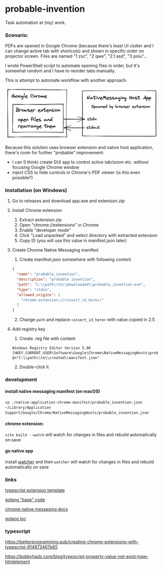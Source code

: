 # probable-invention

Task automation at (my) work.


### Scenario:

PDFs are opened in Google Chrome (because there's least UI clutter and I can
change active tab with shortcuts) and shown in specific order on projector screen.
Files are named "1 zxc", "2 qwe", "2.1 asd", "3 poiu"...

I wrote PowerShell script to automate opening files in order, but it's somewhat random and I have to reorder tabs manually.

This is attempt to automate workflow with another approach.

<div align="center">
  <img src="./diagram.png" width="800">
</div>

Because this solution uses browser extension and native host application,
there's room for further "probable" improvement:
- I can (I think) create GUI app to control active tab/zoom etc. without focusing Google Chrome window
- inject CSS to hide controls in Chrome's PDF viewer (is this even possible?)

### Installation (on Windows)

1. Go to releases and download app.exe and extension.zip
2. Install Chrome extension

    1. Extract extension.zip
    2. Open "chrome://extensions" in Chrome
    3. Enable "developer mode"
    4. Click "Load unpacked" and select directory with extracted extension
    5. Copy ID (you will use this value in manifest.json later)

3. Create Chrome Native Messaging manifest

    1. Create manifest.json somewhere with following content
    ```json
    {
      "name": "probable_invention",
      "description": "probable invention",
      "path": "C:\\path\\to\\downloaded\\probable_invention.exe",
      "type": "stdio",
      "allowed_origins": [
        "chrome-extension://<insert_id_here>/"
      ]
    }
    ```
    2. Change `path` and replace `<insert_id_here>` with value copied in 2.5

4. Add registry key

    1. Create .reg file with content
    ```reg
    Windows Registry Editor Version 5.00
    [HKEY_CURRENT_USER\Software\Google\Chrome\NativeMessagingHosts\probable_invention]
    @="C:\\path\\to\\created\\manifest.json"
    ```
    2. Double-click it


### development

#### install native messaging manifest (on macOS)

`cp ./native-application-chrome-manifest/probable_invention.json ~/Library/Application Support/Google/Chrome/NativeMessagingHosts/probable_invention.json`

#### chrome extension:

`vite build --watch` will watch for changes in files and rebuild automatically on save

#### go native app

install [watcher](https://github.com/canthefason/go-watcher) and then `watcher` will watch for changes in files and rebuild automatically on save



### links

[typescript extension template](https://github.com/DesignString/react-typescript-web-extension-starter)

[golang "base" code](https://github.com/jfarleyx/chrome-native-messaging-golang)

[chrome native messaging docs](https://developer.chrome.com/docs/apps/nativeMessaging/)

[golang ipc](https://github.com/james-barrow/golang-ipc)


### typescript

https://betterprogramming.pub/creating-chrome-extensions-with-typescript-914873467b65

https://bobbyhadz.com/blog/typescript-property-value-not-exist-type-htmlelement
